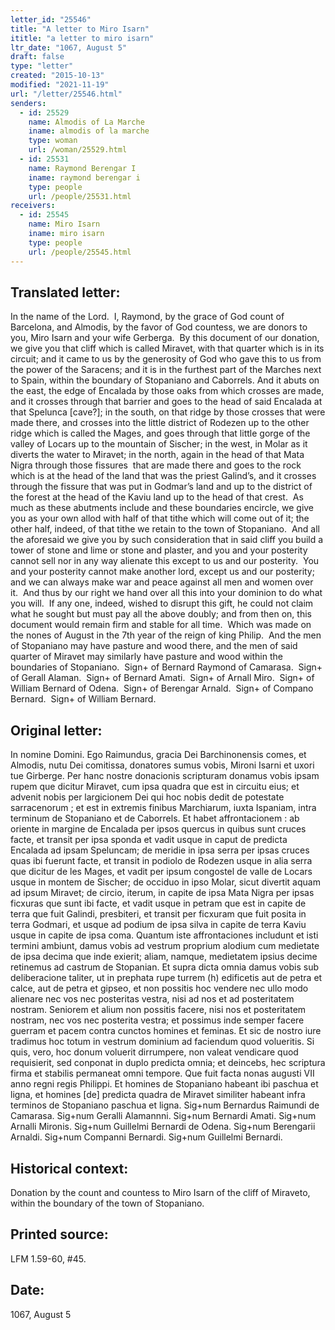 ```yaml
---
letter_id: "25546"
title: "A letter to Miro Isarn"
ititle: "a letter to miro isarn"
ltr_date: "1067, August 5"
draft: false
type: "letter"
created: "2015-10-13"
modified: "2021-11-19"
url: "/letter/25546.html"
senders:
  - id: 25529
    name: Almodis of La Marche
    iname: almodis of la marche
    type: woman
    url: /woman/25529.html
  - id: 25531
    name: Raymond Berengar I
    iname: raymond berengar i
    type: people
    url: /people/25531.html
receivers:
  - id: 25545
    name: Miro Isarn
    iname: miro isarn
    type: people
    url: /people/25545.html
---
```

<h2> Translated letter:</h2><p>In the name of the Lord.&nbsp; I, Raymond, by the grace of God count of Barcelona, and Almodis, by the favor of God countess, we are donors to you, Miro Isarn and your wife Gerberga.&nbsp; By this document of our donation, we give you that cliff which is called Miravet, with that quarter which is in its circuit; and it came to us by the generosity of God who gave this to us from the power of the Saracens; and it is in the furthest part of the Marches next to Spain, within the boundary of Stopaniano and Caborrels. And it abuts on the east, the edge of Encalada by those oaks from which crosses are made, and it crosses through that barrier and goes to the head of said Encalada at that Spelunca [cave?]; in the south, on that ridge by those crosses that were made there, and crosses into the little district of Rodezen up to the other ridge which is called the Mages, and goes through that little gorge of the valley of Locars up to the mountain of Sischer; in the west, in Molar as it diverts the water to Miravet; in the north, again in the head of that Mata Nigra through those fissures&nbsp; that are made there and goes to the rock which is at the head of the land that was the priest Galind’s, and it crosses through the fissure that was put in Godmar’s land and up to the district of the forest at the head of the Kaviu land up to the head of that crest.&nbsp; As much as these abutments include and these boundaries encircle, we give you as your own allod with half of that tithe which will come out of it; the other half, indeed, of that tithe we retain to the town of Stopaniano.&nbsp; And all the aforesaid we give you by such consideration that in said cliff you build a tower of stone and lime or stone and plaster, and you and your posterity cannot sell nor in any way alienate this except to us and our posterity.&nbsp; You and your posterity cannot make another lord, except us and our posterity; and we can always make war and peace against all men and women over it.&nbsp; And thus by our right we hand over all this into your dominion to do what you will.&nbsp; If any one, indeed, wished to disrupt this gift, he could not claim what he sought but must pay all the above doubly; and from then on, this document would remain firm and stable for all time.&nbsp; Which was made on the nones of August in the 7th year of the reign of king Philip.&nbsp; And the men of Stopaniano may have pasture and wood there, and the men of said quarter of Miravet may similarly have pasture and wood within the boundaries of Stopaniano.&nbsp; Sign+ of Bernard Raymond of Camarasa.&nbsp; Sign+ of Gerall Alaman.&nbsp; Sign+ of Bernard Amati.&nbsp; Sign+ of Arnall Miro.&nbsp; Sign+ of William Bernard of Odena.&nbsp; Sign+ of Berengar Arnald.&nbsp; Sign+ of Compano Bernard.&nbsp; Sign+ of William Bernard.</p><h2 class="mt-4"> Original letter:</h2><p>In nomine Domini. Ego Raimundus, gracia Dei Barchinonensis co­mes, et Almodis, nutu Dei comitissa, donatores sumus vobis, Mironi Isarni et uxori tue Girberge. Per hanc nostre donacionis scripturam donamus vobis ipsam rupem que dicitur Miravet, cum ipsa quadra que est in circuitu eius; et advenit nobis per largicionem Dei qui hoc nobis dedit de potestate sarracenorum ; et est in extremis finibus Marchiarum, iuxta Ispaniam, intra terminum de Stopaniano et de Caborrels. Et habet affrontacionem : ab oriente in margine de Encalada per ipsos quercus in quibus sunt cruces facte, et transit per ipsa sponda et vadit usque in caput de predicta Encalada ad ipsam Speluncam; de meridie in ipsa serra per ipsas cruces quas ibi fuerunt facte, et transit in podiolo de Rodezen usque in alia serra que dicitur de les Mages, et vadit per ipsum congostel de valle de Locars usque in montem de Sischer; de occiduo in ipso Molar, sicut divertit aquam ad ipsum Miravet; de circio, iterum, in capite de ipsa Mata Nigra per ipsas ficxuras que sunt ibi facte, et vadit usque in petram que est in capite de terra que fuit Galindi, presbiteri, et transit per ficxuram que fuit posita in terra Godmari, et usque ad podium de ipsa silva in capite de terra Kaviu usque in capite de ipsa coma. Quantum iste affrontaciones includunt et isti termini ambiunt, damus vobis ad vestrum proprium alodium cum medietate de ipsa decima que inde exierit; aliam, namque, medietatem ipsius decime retinemus ad castrum de Stopanian. Et supra dicta omnia damus vobis sub deliberacione taliter, ut in prephata rupe turrem (h) edificetis aut de petra et calce, aut de petra et gipseo, et non possitis hoc vendere nec ullo modo alienare nec vos nec posteritas vestra, nisi ad nos et ad posteritatem nostram. Seniorem et alium non possitis facere, nisi nos et posteritatem nostram, nec vos nec posterita vestra; et possimus inde semper facere guerram et pacem contra cunctos homines et feminas. Et sic de nostro iure tradimus hoc totum in vestrum dominium ad faciendum quod volueritis. Si quis, vero, hoc donum voluerit dirrumpere, non valeat vendicare quod requisierit, sed conponat in duplo predicta omnia; et deincebs, hec scriptura firma et stabilis permaneat omni tempore. Que fuit facta nonas augusti VII anno regni regis Philippi. Et homines de Stopaniano habeant ibi paschua et ligna, et homines [de] predicta quadra de Miravet similiter habeant infra terminos de Stopaniano paschua et ligna. Sig+num Bernardus Raimundi de Camarasa. Sig+num Geralli Alamannni. Sig+num Bernardi Amati. Sig+num Arnalli Mironis. Sig+num Guillelmi Bernardi de Odena. Sig+num Berengarii Arnaldi. Sig+num Companni Bernardi. Sig+num Guillelmi Bernardi.</p><h2 class="mt-4"> Historical context:</h2><p>Donation by the count and countess to Miro Isarn of the cliff of Miraveto, within the boundary of the town of Stopaniano.</p><h2 class="mt-4"> Printed source:</h2><p>LFM 1.59-60, #45.</p><h2 class="mt-4"> Date:</h2>1067, August 5